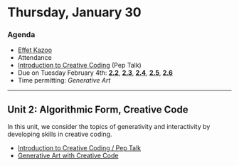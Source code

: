 # Thursday, January 30

### Agenda

* [Effet Kazoo](https://www.youtube.com/watch?v=y9FKxMiiI6Y)
* Attendance
* [Introduction to Creative Coding](https://github.com/golanlevin/lectures/blob/master/lecture_introduction/readme.md) (Pep Talk)
* Due on Tuesday February 4th: [**2.2**](https://github.com/golanlevin/60-120/tree/main/2025/assignments/creative_code#22-ecosystem-familiarization), [**2.3**](https://github.com/golanlevin/60-120/tree/main/2025/assignments/creative_code#23-looking-outwards-generative-art), [**2.4**](https://github.com/golanlevin/60-120/tree/main/2025/assignments/creative_code#24-reading-response-artist-narratives), [**2.5**](https://github.com/golanlevin/60-120/tree/main/2025/assignments/creative_code#25-graphic-primitives-i-drawing-your-initials), [**2.6**](https://github.com/golanlevin/60-120/tree/main/2025/assignments/creative_code#26-graphic-primitives-ii-drawing-from-life)
* Time permitting: *Generative Art*

---

## Unit 2: Algorithmic Form, Creative Code

In this unit, we consider the topics of generativity and interactivity by developing skills in creative coding.

* [Introduction to Creative Coding / Pep Talk](https://github.com/golanlevin/lectures/blob/master/lecture_introduction/readme.md)
* [Generative Art with Creative Code](../lectures/creative_code/readme.md)

